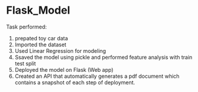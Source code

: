 # Flask_Model

Task performed:

1. prepated toy car data
2. Imported the dataset
3. Used Linear Regression for modeling
4. Ssaved the model using pickle and performed feature analysis with train test split
5. Deployed the model on Flask (Web app)
6. Created an API that automatically generates a pdf document which contains a snapshot of each step of deployment.
